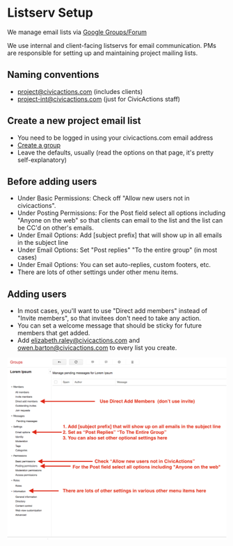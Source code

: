 # Listserv Setup

We manage email lists via [Google Groups/Forum](https://groups.google.com/a/civicactions.net/forum/)

We use internal and client-facing listservs for email communication. PMs are responsible for setting up and maintaining project mailing lists.

## Naming conventions

- project@civicactions.com (includes clients)
- project-int@civicactions.com (just for CivicActions staff)

## Create a new project email list

- You need to be logged in using your civicactions.com email address
- [Create a group](https://groups.google.com/a/civicactions.net/forum/#!creategroup)
- Leave the defaults, usually (read the options on that page, it's pretty self-explanatory)

## Before adding users

- Under Basic Permissions: Check off "Allow new users not in civicactions".
- Under Posting Permissions: For the Post field select all options including "Anyone on the web" so that clients can email to the list and the list can be CC'd on other's emails.
- Under Email Options: Add \[subject prefix] that will show up in all emails in the subject line
- Under Email Options: Set "Post replies" "To the entire group" (in most cases)
- Under Email Options: You can set auto-replies, custom footers, etc.
- There are lots of other settings under other menu items.

## Adding users

- In most cases, you'll want to use "Direct add members" instead of "Invite members", so that invitees don't need to take any action.
- You can set a welcome message that should be sticky for future members that get added.
- Add elizabeth.raley@civicactions.com and owen.barton@civicactions.com to every list you create.

![alt text](../images/create-google-group-listserv.png "PM listserv setup")
